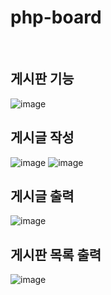 # php-board
&nbsp;
## 게시판 기능
![image](https://github.com/bde574786/php-board/assets/102010541/b7a2b76b-e2ed-4dac-ab80-328cecb0a29f)
&nbsp;
## 게시글 작성
![image](https://github.com/bde574786/php-board/assets/102010541/0f51cfbb-f678-435c-9615-3b7813fc8c41)
![image](https://github.com/bde574786/php-board/assets/102010541/f5b057a3-a7ac-40b3-8e68-2d5ae07979ba)
&nbsp;
## 게시글 출력
![image](https://github.com/bde574786/php-board/assets/102010541/0e81c76c-872b-42fc-b28a-7a79c01cfcb7)
&nbsp;
## 게시판 목록 출력
![image](https://github.com/bde574786/php-board/assets/102010541/888de6ea-ad5c-4a68-8b64-6c6c970af044)
